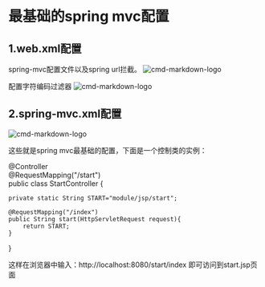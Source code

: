 # 最基础的spring mvc配置

## 1.web.xml配置

spring-mvc配置文件以及spring url拦截。
![cmd-markdown-logo](http://chuantu.biz/t6/86/1507531674x2061759526.png)

配置字符编码过滤器
![cmd-markdown-logo](http://chuantu.biz/t6/86/1507532133x2061759526.png)

## 2.spring-mvc.xml配置

![cmd-markdown-logo](http://chuantu.biz/t6/86/1507532443x2061759526.png)

这些就是spring mvc最基础的配置，下面是一个控制类的实例：

@Controller  
@RequestMapping("/start")     
public class StartController {  
  
    private static String START="module/jsp/start";  
       
    @RequestMapping("/index")     
    public String start(HttpServletRequest request){  
        return START;  
    }  
}

这样在浏览器中输入：http://localhost:8080/start/index 即可访问到start.jsp页面
